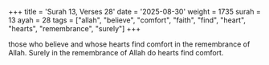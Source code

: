 +++
title = 'Surah 13, Verses 28'
date = '2025-08-30'
weight = 1735
surah = 13
ayah = 28
tags = ["allah", "believe", "comfort", "faith", "find", "heart", "hearts", "remembrance", "surely"]
+++

those who believe and whose hearts find comfort in the remembrance of Allah. Surely in the remembrance of Allah do hearts find comfort.